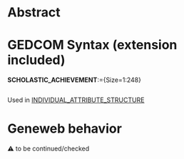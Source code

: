 ﻿# Abstract

# GEDCOM Syntax (extension included)

**SCHOLASTIC_ACHIEVEMENT**:={Size=1:248}
<pre>
</pre>
Used in <a href=Ged.INDIVIDUAL_ATTRIBUTE_STRUCTURE>INDIVIDUAL_ATTRIBUTE_STRUCTURE</a><br />

# Geneweb behavior


:warning: to be continued/checked

